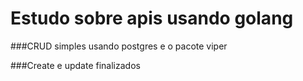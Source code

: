 # Estudo sobre apis usando golang

###CRUD simples usando postgres e o pacote viper

###Create e update finalizados
